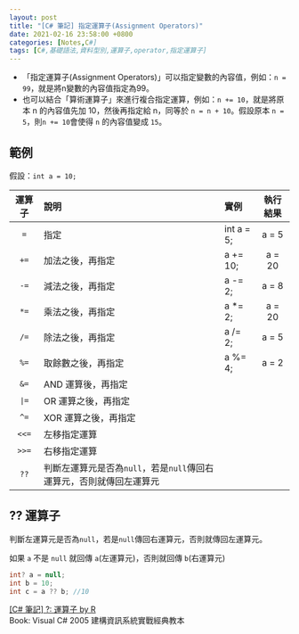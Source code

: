 ```yaml
---
layout: post
title: "[C# 筆記] 指定運算子(Assignment Operators)"
date: 2021-02-16 23:58:00 +0800
categories: [Notes,C#]
tags: [C#,基礎語法,資料型別,運算子,operator,指定運算子]
---
```



- 「指定運算子(Assignment Operators)」可以指定變數的內容值，例如：`n = 99`，就是將n變數的內容值指定為99。
- 也可以結合「算術運算子」來進行複合指定運算，例如：`n += 10`，就是將原本 n 的內容值先加 10，然後再指定給 n，同等於 `n = n + 10`。假設原本 `n = 5`，則`n += 10`會使得 `n` 的內容值變成 `15`。


## 範例
假設：`int a = 10;`

| 運算子| 說明     | 實例      |執行結果|
|:-----:|:---------|:------------|:----:|
| `=` | 指定 | int a = 5; | a = 5 |
| `+=` | 加法之後，再指定 | a += 10;| a = 20 |
| `-=` | 減法之後，再指定 | a -= 2;| a = 8 |
| `*=` | 乘法之後，再指定 | a *= 2;| a = 20 |
| `/=` | 除法之後，再指定 | a /= 2;| a = 5 |
| `%=` | 取餘數之後，再指定 | a %= 4;| a = 2 |
| `&=` | AND 運算後，再指定 ||  |
| `∣=` | OR 運算之後，再指定 | |  |
| `^=` | XOR 運算之後，再指定 | | |
| `<<=` | 左移指定運算 || |
| `>>=` | 右移指定運算 | |  |
| `??` | 判斷左運算元是否為`null`，若是`null`傳回右運算元，否則就傳回左運算元 || |


## ?? 運算子

判斷左運算元是否為`null`，若是`null`傳回右運算元，否則就傳回左運算元。      

如果 `a` 不是 `null` 就回傳 `a`(左運算元)，否則就回傳 `b`(右運算元)

```c#
int? a = null;
int b = 10;
int c = a ?? b; //10
```

[[C# 筆記] ?: 運算子  by R](https://riivalin.github.io/posts/2021/03/csharp-expression/)          
Book: Visual C# 2005 建構資訊系統實戰經典教本    